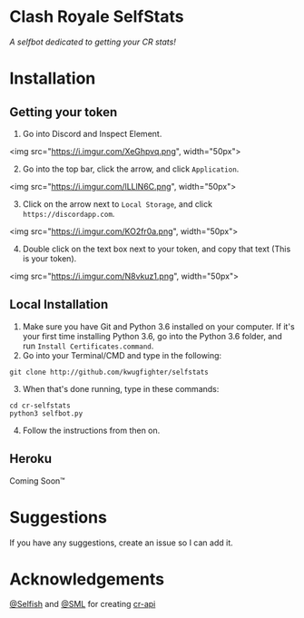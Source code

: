 # Clash Royale SelfStats
_A selfbot dedicated to getting your CR stats!_

# Installation
## Getting your token
1. Go into Discord and Inspect Element.

<img src="https://i.imgur.com/XeGhpvq.png", width="50px">

2. Go into the top bar, click the arrow, and click `Application`.

<img src="https://i.imgur.com/lLLlN6C.png", width="50px">

3. Click on the arrow next to `Local Storage`, and click `https://discordapp.com`.

<img src="https://i.imgur.com/KO2fr0a.png", width="50px">

4. Double click on the text box next to your token, and copy that text (This is your token).

<img src="https://i.imgur.com/N8vkuz1.png", width="50px">

## Local Installation
1. Make sure you have Git and Python 3.6 installed on your computer. If it's your first time installing Python 3.6, go into the Python 3.6 folder, and run `Install Certificates.command`.
2. Go into your Terminal/CMD and type in the following:
```
git clone http://github.com/kwugfighter/selfstats
```
3. When that's done running, type in these commands:
```
cd cr-selfstats
python3 selfbot.py
```
4. Follow the instructions from then on.

## Heroku
Coming Soon™

# Suggestions
If you have any suggestions, create an issue so I can add it.
# Acknowledgements
[@Selfish](https://github.com/selfish) and [@SML](https://github.com/smlbiobot) for creating [cr-api](https://cr-api.com)
